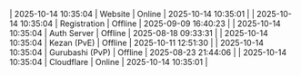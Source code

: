 | 2025-10-14 10:35:04 | Website | Online | 2025-10-14 10:35:01 |
| 2025-10-14 10:35:04 | Registration | Offline | 2025-09-09 16:40:23 |
| 2025-10-14 10:35:04 | Auth Server | Offline | 2025-08-18 09:33:31 |
| 2025-10-14 10:35:04 | Kezan (PvE) | Offline | 2025-10-11 12:51:30 |
| 2025-10-14 10:35:04 | Gurubashi (PvP) | Offline | 2025-08-23 21:44:06 |
| 2025-10-14 10:35:04 | Cloudflare | Online | 2025-10-14 10:35:01 |
